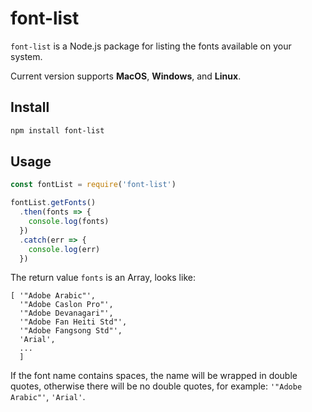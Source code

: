 # font-list

`font-list` is a Node.js package for listing the fonts available on your system.

Current version supports **MacOS**, **Windows**, and **Linux**.

## Install

```bash
npm install font-list
```

## Usage

```js
const fontList = require('font-list')

fontList.getFonts()
  .then(fonts => {
    console.log(fonts)
  })
  .catch(err => {
    console.log(err)
  })
```

The return value `fonts` is an Array, looks like:

```
[ '"Adobe Arabic"',
  '"Adobe Caslon Pro"',
  '"Adobe Devanagari"',
  '"Adobe Fan Heiti Std"',
  '"Adobe Fangsong Std"',
  'Arial',
  ...
  ]
```

If the font name contains spaces, the name will be wrapped in double quotes, otherwise there will be no double quotes, for example: `'"Adobe Arabic"'`, `'Arial'`.
